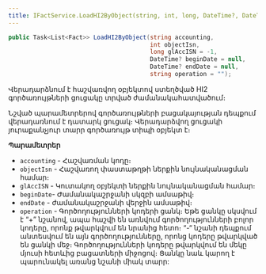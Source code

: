 ```yaml
---
title: IFactService.LoadHI2ByObject(string, int, long, DateTime?, DateTime?, string) մեթոդ
---
```


```c#
public Task<List<Fact>> LoadHI2ByObject(string accounting, 
                                        int objectIsn, 
                                        long glAccISN = -1, 
                                        DateTime? beginDate = null, 
                                        DateTime? endDate = null, 
                                        string operation = "");
```

Վերադարձնում է հաշվառվող օբյեկտով ստեղծված HI2 գործառույթների ցուցակը տրված ժամանակահատվածում։

Նշված պարամետրերով գործառույթների բացակայության դեպքում վերադառնում է դատարկ ցուցակ։ Վերադարձվող ցուցակի յուրաքանչյուր տարր գործառույթ տիպի օբյեկտ է։

**Պարամետրեր**

* `accounting` - Հաշվառման կոդը։
* `objectIsn` - Հաշվառող փաստաթղթի ներքին նույնականացման համար։
* `glAccISN` - Կուտակող օբյեկտի ներքին նույնականացման համար։
* `beginDate`- Ժամանակաշրջանի սկզբի ամսաթիվ։
* `endDate` - ժամանակաշրջանի վերջին ամսաթիվ։
* `operation` - Գործողությունների կոդերի ցանկ։ 
  Եթե ցանկը սկսվում է “+” նշանով, ապա հաշվի են առնվում գործողությունների բոլոր կոդերը, որոնք թվարկվում են նրանից հետո։ 
  “-“ նշանի դեպքում անտեսվում են այն գործողությունները, որոնց կոդերը թվարկված են ցանկի մեջ։ 
  Գործողությունների կոդերը թվարկվում են մեկը մյուսի հետևից բացատների միջոցով։ 
  Ցանկը նաև կարող է պարունակել առանց նշանի միակ տարր:
